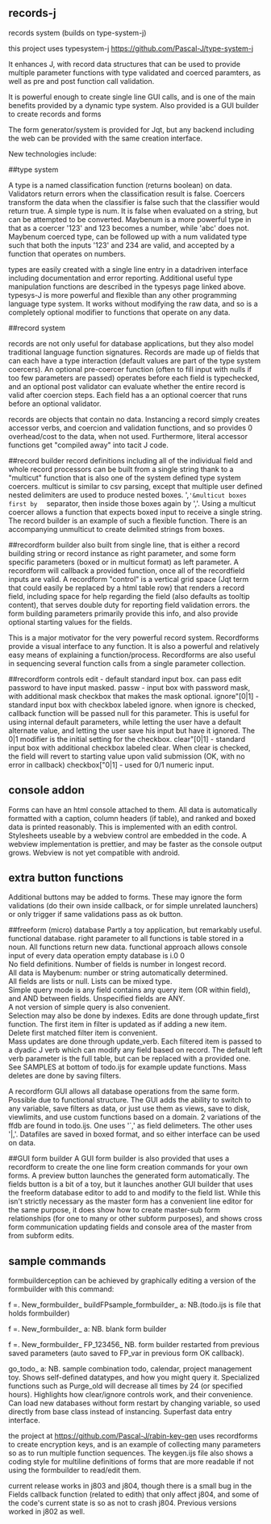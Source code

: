 ## records-j
records system (builds on type-system-j)

this project uses typesystem-j https://github.com/Pascal-J/type-system-j

It enhances J, with record data structures that can be used to provide multiple parameter functions with type validated and coerced paramters, as well as pre and post function call validation.

It is powerful enough to create single line GUI calls, and is one of the main benefits provided by a dynamic type system.  Also provided is a GUI builder to create records and forms

The form generator/system is provided for Jqt, but any backend including the web can be provided with the same creation interface.

New technologies include:

##type system

A type is a named classification function (returns boolean) on data.  Validators return errors when the classification result is false.  Coercers transform the data when the classifier is false such that the classifier would return true.  A simple type is num.  It is false when evaluated on a string, but can be attempted to be converted.  Maybenum is a more powerful type in that as a coercer '123' and 123 becomes a number, while 'abc' does not.  Maybenum coerced type, can be followed up with a num validated type such that both the inputs '123' and 234 are valid, and accepted by a function that operates on numbers.

types are easily created with a single line entry in a datadriven interface including documentation and error reporting.  Additional useful type manipulation functions are described in the typesys page linked above.  typesys-J is more powerful and flexible than any other programming language type system.  It works without modifying the raw data, and so is a completely optional modifier to functions that operate on any data.

##record system

records are not only useful for database applications, but they also model traditional language function signatures.  Records are made up of fields that can each have a type interaction (default values are part of the type system coercers).  An optional pre-coercer function (often to fill input with nulls if too few parameters are passed) operates before each field is typechecked, and an optional post validator can evaluate whether the entire record is valid after coercion steps.   Each field has a an optional coercer that runs before an optional validator.

records are objects that contain no data.  Instancing a record simply creates accessor verbs, and coercion and validation functions, and so provides 0 overhead/cost to the data, when not used.  Furthermore, literal accessor functions get "compiled away" into tacit J code.

##record builder
record definitions including all of the individual field and whole record processors can be built from a single string thank to a "multicut" function that is also one of the system defined type system coercers.  multicut is similar to csv parsing, except that multiple user defined nested delimiters are used to produce nested boxes.  ',`'&multicut boxes first by  `  separator, then inside those boxes again by ','.  Using a multicut coercer allows a function that expects boxed input to receive a single string.  The record builder is an example of such a flexible function.  There is an accompanying unmulticut to create delimited strings from boxes.

##recordform builder
also built from single line, that is either a record building string or record instance as right parameter, and some form specific parameters (boxed or in multicut format) as left parameter.  A recordform will callback a provided function, once all of the recordfield inputs are valid.   A recordform "control" is a vertical grid space (Jqt term that could easily be replaced by a html table row) that renders a record field, including space for help regarding the field (also defaults as tooltip content), that serves double duty for reporting field validation errors.  the form building parameters primarily provide this info, and also provide optional starting values for the fields.

This is a major motivator for the very powerful record system.  Recordforms provide a visual interface to any function.  It is also a powerful and relatively easy means of explaining a function/process.  Recordforms are also useful in sequencing several function calls from a single parameter collection.

##recordform controls
edit - default standard input box.  can pass edit password to have input masked.
passw - input box with password mask, with additional mask checkbox that makes the mask optional.
ignore"[0|1] - standard input box with checkbox labeled ignore.  when ignore is checked, callback function will be passed null for this parameter.  This is useful for using internal default parameters, while letting the user have a default alternate value, and letting the user save his input but have it ignored.  The 0|1 modifier is the initial setting for the checkbox.
clear"[0|1] - standard input box with additional checkbox labeled clear.  When clear is checked, the field will revert to starting value upon valid submission (OK, with no error in callback)
checkbox["0|1] - used for 0/1 numeric input.

## console addon

Forms can have an html console attached to them.  All data is automatically formatted with a caption, column headers (if table), and ranked and boxed data is printed reasonably.  This is implemented with an edith control.  Stylesheets useable by a webview control are embedded in the code.  A webview implementation is prettier, and may be faster as the console output grows.  Webview is not yet compatible with android.

## extra button functions
Additional buttons may be added to forms.  These may ignore the form validations (do their own inside callback, or for simple unrelated launchers) or only trigger if same validations pass as ok button.


##freeform (micro) database
Partly a toy application, but remarkably useful.  
functional database.  right parameter to all functions is table stored in a noun.  All functions return new data.
functional approach allows console input of every data operation
empty database is i.0 0  
No field definitions.  Number of fields is number in longest record.  
All data is Maybenum: number or string automatically determined.  
All fields are lists or null.  Lists can be mixed type.  
Simple query mode is any field contains any query item (OR within field), and AND between fields.  Unspecified fields are ANY.  
A not version of simple query is also convenient.  
Selection may also be done by indexes.
Edits are done through update_first function.  The first item in filter is updated as if adding a new item.  
Delete first matched filter item is convenient.  
Mass updates are done through update_verb.  Each filtered item is passed to a dyadic J verb which can modify any field based on record. The default left verb parameter is the full table, but can be replaced with a provided one. See SAMPLES at bottom of todo.ijs for example update functions.
Mass deletes are done by saving filters.  

A recordform GUI allows all database operations from the same form.  Possible due to functional structure.  The GUI adds the ability to switch to any variable, save filters as data, or just use them as views, save to disk, viewlimits, and use custom functions based on a domain.  2 variations of the ffdb are found in todo.ijs.  One uses '`,' as field delimeters.  The other uses '|,'.  Datafiles are saved in boxed format, and so either interface can be used on data.

##GUI form builder
A GUI form builder is also provided that uses a recordform to create the one line form creation commands for your own forms.
A preview button launches the generated form automatically.
The fields button is a bit of a toy, but it launches another GUI builder that uses the freeform database editor to add to and modify to the field list.  While this isn't strictly necessary as the master form has a convenient line editor for the same purpose, it does show how to create master-sub form relationships (for one to many or other subform purposes), and shows cross form communication updating fields and console area of the master from from subform edits.

## sample commands
formbuilderception can be achieved by graphically editing a version of the formbuilder with this command:

f =. New_formbuilder_ buildFPsample_formbuilder_ a:  NB.(todo.ijs is file that holds formbuilder)

f =. New_formbuilder_ a:  NB. blank form builder

f =. New_formbuilder_ FP_123456_  NB. form builder restarted from previous saved parameters (auto saved to FP_var in previous form OK callback).

go_todo_  a:  NB. sample combination todo, calendar, project management toy.  Shows self-defined datatypes, and how you might query it.  Specialized functions such as Purge_old will decrease all times by 24 (or specified hours).  Highlights how clear/ignore controls work, and their convenience.  Can load new databases without form restart by changing variable, so used directly from base class instead of instancing. Superfast data entry interface.

the project at https://github.com/Pascal-J/rabin-key-gen uses recordforms to create encryption keys, and is an example of collecting many parameters so as to run multiple function sequences.  The keygen.ijs file also shows a coding style for multiline definitions of forms that are more readable if not using the formbuilder to read/edit them.

current release works in j803 and j804, though there is a small bug in the Fields callback function (related to edith) that only affect j804, and some of the code's current state is so as not to crash j804.  Previous versions worked in j802 as well.
